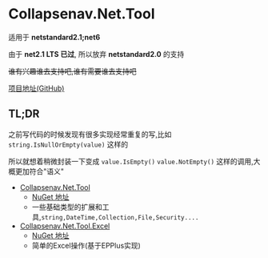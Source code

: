 # Collapsenav.Net.Tool

适用于 **netstandard2.1;net6**

由于 **net2.1 LTS 已过**, 所以放弃 **netstandard2.0** 的支持

~~谁有兴趣谁去支持吧,谁有需要谁去支持吧~~

[项目地址\(GitHub\)](https://github.com/CollapseNav/Collapsenav.Net.Tool)

## TL;DR

之前写代码的时候发现有很多实现经常重复的写,比如 `string.IsNullOrEmpty(value)` 这样的

所以就想着稍微封装一下变成 `value.IsEmpty()` `value.NotEmpty()` 这样的调用,大概更加符合"语义"

* [Collapsenav.Net.Tool](./Collapsenav.Net.Tool/README.md)
  * [NuGet 地址](https://www.nuget.org/packages/Collapsenav.Net.Tool/)
  * 一些基础类型的扩展和工具,`string,DateTime,Collection,File,Security....`
* [Collapsenav.Net.Tool.Excel](./Collapsenav.Net.Tool.Excel/README.md)
  * [NuGet 地址](https://www.nuget.org/packages/Collapsenav.Net.Tool.Excel/)
  * 简单的Excel操作(基于EPPlus实现)

